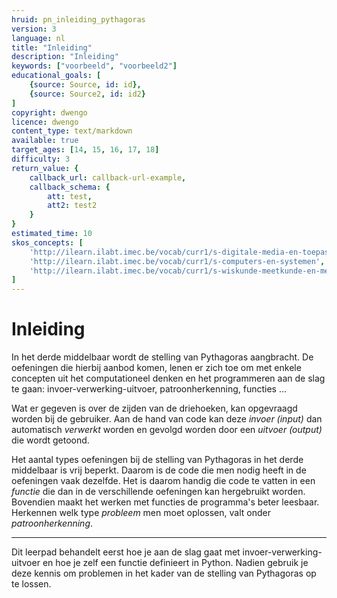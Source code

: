 ```yaml
---
hruid: pn_inleiding_pythagoras
version: 3
language: nl
title: "Inleiding"
description: "Inleiding"
keywords: ["voorbeeld", "voorbeeld2"]
educational_goals: [
    {source: Source, id: id}, 
    {source: Source2, id: id2}
]
copyright: dwengo
licence: dwengo
content_type: text/markdown
available: true
target_ages: [14, 15, 16, 17, 18]
difficulty: 3
return_value: {
    callback_url: callback-url-example,
    callback_schema: {
        att: test,
        att2: test2
    }
}
estimated_time: 10
skos_concepts: [
    'http://ilearn.ilabt.imec.be/vocab/curr1/s-digitale-media-en-toepassingen', 
    'http://ilearn.ilabt.imec.be/vocab/curr1/s-computers-en-systemen', 
    'http://ilearn.ilabt.imec.be/vocab/curr1/s-wiskunde-meetkunde-en-metend-rekenen'
]
---
```


# Inleiding
In het derde middelbaar wordt de stelling van Pythagoras aangbracht. De oefeningen die hierbij aanbod komen, lenen er zich toe om met enkele concepten uit het computationeel denken en het programmeren aan de slag te gaan: invoer-verwerking-uitvoer, patroonherkenning, functies ... 

Wat er gegeven is over de zijden van de driehoeken, kan opgevraagd worden bij de gebruiker. Aan de hand van code kan deze _invoer (input)_ dan automatisch _verwerkt_ worden en gevolgd worden door een _uitvoer (output)_ die wordt getoond.

Het aantal types oefeningen bij de stelling van Pythagoras in het derde middelbaar is vrij beperkt. Daarom is de code die men nodig heeft in de oefeningen vaak dezelfde. Het is daarom handig die code te vatten in een _functie_ die dan in de verschillende oefeningen kan hergebruikt worden. Bovendien maakt het werken met functies de programma's beter leesbaar.
Herkennen welk type _probleem_ men moet oplossen, valt onder _patroonherkenning_. 

---
Dit leerpad behandelt eerst hoe je aan de slag gaat met invoer-verwerking-uitvoer en hoe je zelf een functie definieert in Python. Nadien gebruik je deze kennis om problemen in het kader van de stelling van Pythagoras op te lossen. 
